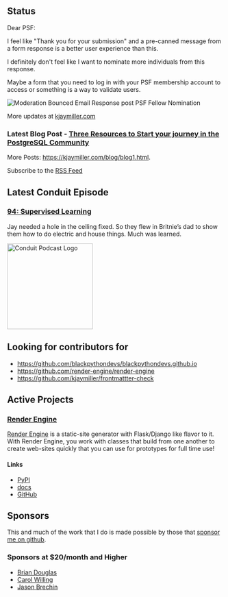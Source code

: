 ## Status

<p>Dear PSF:</p>

<p>I feel like "Thank you for your submission" and a pre-canned message from a form response is a better user experience than this.</p>

<p>I definitely don't feel like I want to nominate more individuals from this response.</p>

<p>Maybe a form that you need to log in with your PSF membership account to access or something is a way to validate users.</p>

<p><img alt="Moderation Bounced Email Response post PSF Fellow Nomination" src="https://kjaymiller.azureedge.net/media/psf-fellow-bounce.png" /></p>

More updates at [kjaymiller.com](https://kjaymiller.com/microblog/microblog)

### Latest Blog Post - [Three Resources to Start your journey in the PostgreSQL Community](https://kjaymiller.com/blog/three-resources-to-start-your-journey-in-the-postgresql-community.html)

More Posts: <https://kjaymiller.com/blog/blog1.html>.

Subscribe to the [RSS Feed](https://kjaymiller.com/allposts.rss)

## Latest Conduit Episode

### [94: Supervised Learning](http://relay.fm/conduit/94)

Jay needed a hole in the ceiling fixed. So they flew in Britnie’s dad to show them how to do electric and house things. Much was learned.

<img src="https://kjaymiller.s3-us-west-2.amazonaws.com/images/conduit_artwork.png" height="200" width="200" alt="Conduit Podcast Logo"/>

## Looking for contributors for

- <https://github.com/blackpythondevs/blackpythondevs.github.io>
- <https://github.com/render-engine/render-engine>
- <https://github.com/kjaymiller/frontmattter-check>

## Active Projects

### [Render Engine]

[Render Engine] is a static-site generator with Flask/Django like flavor to it.
With Render Engine, you work with classes that build from one another to create
web-sites quickly that you can use for prototypes for full time use!

#### Links

- [PyPI](https://pypi.org/project/render-engine)
- [docs](https://render-engine.readthedocs.io)
- [GitHub](https://github.com/kjaymiller/render_engine)

## Sponsors

This and much of the work that I do is made possible by those that [sponsor me
on github](https://github.com/sponsors/kjaymiller).

### Sponsors at $20/month and Higher

- [Brian Douglas](https://github.com/bdougie)
- [Carol Willing](https://github.com/willingc)
- [Jason Brechin](https://github.com/brechin)

[Render Engine]: https://render-engine.readthedocs.io